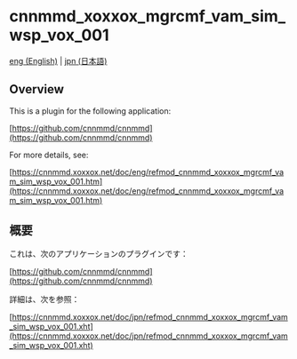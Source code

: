 # cnnmmd_xoxxox_mgrcmf_vam_sim_wsp_vox_001

[eng (English)](#Overview) | [jpn (日本語)](#概要)

## Overview

This is a plugin for the following application:

[https://github.com/cnnmmd/cnnmmd](https://github.com/cnnmmd/cnnmmd)

For more details, see:

[https://cnnmmd.xoxxox.net/doc/eng/refmod_cnnmmd_xoxxox_mgrcmf_vam_sim_wsp_vox_001.htm](https://cnnmmd.xoxxox.net/doc/eng/refmod_cnnmmd_xoxxox_mgrcmf_vam_sim_wsp_vox_001.htm)

## 概要

これは、次のアプリケーションのプラグインです：

[https://github.com/cnnmmd/cnnmmd](https://github.com/cnnmmd/cnnmmd)

詳細は、次を参照：

[https://cnnmmd.xoxxox.net/doc/jpn/refmod_cnnmmd_xoxxox_mgrcmf_vam_sim_wsp_vox_001.xht](https://cnnmmd.xoxxox.net/doc/jpn/refmod_cnnmmd_xoxxox_mgrcmf_vam_sim_wsp_vox_001.xht)